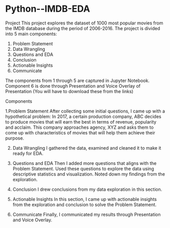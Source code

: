 # Python--IMDB-EDA

Project
This project explores the dataset of 1000 most popular movies from the IMDB database during the period of 2006-2016. The project is divided into 5 main components:

1. Problem Statement
2. Data Wrangling
3. Questions and EDA
4. Conclusion
5. Actionable Insights
6. Communicate
   
The components from 1 through 5 are captured in Jupyter Notebook. Component 6 is done through Presentation and Voice Overlay of Presentation (You will have to download these from the links)

Components

1.Problem Statement
After collecting some initial questions, I came up with a hypothetical problem: In 2017, a certain production company, ABC decides to produce movies that will earn the best in terms of revenue, popularity and acclaim. This company approaches agency, XYZ and asks them to come up with characteristics of movies that will help them achieve their purpose.

2. Data Wrangling
I gathered the data, examined and cleaned it to make it ready for EDA.

3. Questions and EDA
Then I added more questions that aligns with the Problem Statement. Used these questions to explore the data using descriptive statistics and visualization. Noted down my findings from the exploration.

4. Conclusion
I drew conclusions from my data exploration in this section.

5. Actionable Insights
In this section, I came up with actionable insights from the exploration and conclusion to solve the Problem Statement.

6. Communicate
Finally, I communicated my results through Presentation and Voice Overlay.
